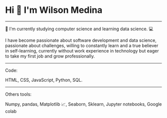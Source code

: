 # **Hi 👋 I'm Wilson Medina**
___

:telescope: I'm currently studying computer science and learning data science. :computer:

I have become passionate about software development and data science, passionate about challenges, willing to constantly learn and a true believer in self-learning, currently without work experience in technology but eager to take my first job and grow professionally.
___

Code:

HTML, CSS, JavaScript, Python, SQL.
___

Others tools:

Numpy, pandas, Matplotlib :chart_with_upwards_trend:, Seaborn, Sklearn, Jupyter notebooks, Google colab 
